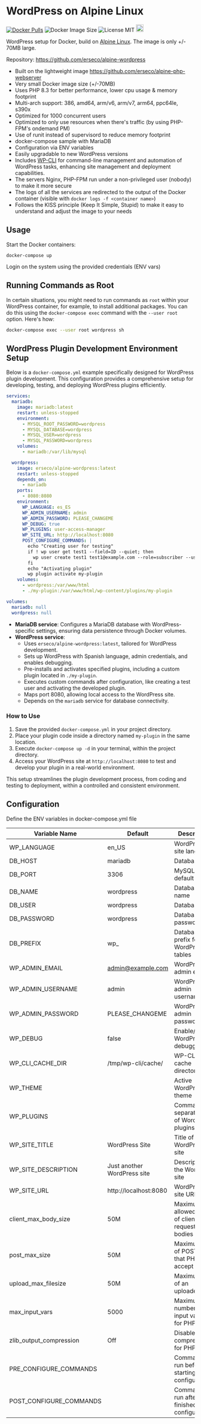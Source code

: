 # WordPress on Alpine Linux

[![Docker Pulls](https://img.shields.io/docker/pulls/erseco/alpine-wordpress.svg)](https://hub.docker.com/r/erseco/alpine-wordpress/)
![Docker Image Size](https://img.shields.io/docker/image-size/erseco/alpine-wordpress)
![License MIT](https://img.shields.io/badge/license-MIT-blue.svg)
<a href="https://www.buymeacoffee.com/erseco"><img src="https://www.buymeacoffee.com/assets/img/custom_images/orange_img.png" height="20px"></a>

WordPress setup for Docker, build on [Alpine Linux](http://www.alpinelinux.org/).
The image is only +/- 70MB large.

Repository: https://github.com/erseco/alpine-wordpress


* Built on the lightweight image https://github.com/erseco/alpine-php-webserver
* Very small Docker image size (+/-70MB)
* Uses PHP 8.3 for better performance, lower cpu usage & memory footprint
* Multi-arch support: 386, amd64, arm/v6, arm/v7, arm64, ppc64le, s390x
* Optimized for 1000 concurrent users
* Optimized to only use resources when there's traffic (by using PHP-FPM's ondemand PM)
* Use of runit instead of supervisord to reduce memory footprint
* docker-compose sample with MariaDB
* Configuration via ENV variables
* Easily upgradable to new WordPress versions
* Includes [WP-CLI](https://wp-cli.org/) for command-line management and automation of WordPress tasks, enhancing site management and deployment capabilities.
* The servers Nginx, PHP-FPM run under a non-privileged user (nobody) to make it more secure
* The logs of all the services are redirected to the output of the Docker container (visible with `docker logs -f <container name>`)
* Follows the KISS principle (Keep It Simple, Stupid) to make it easy to understand and adjust the image to your needs

## Usage

Start the Docker containers:

    docker-compose up

Login on the system using the provided credentials (ENV vars)

## Running Commands as Root

In certain situations, you might need to run commands as `root` within your WordPress container, for example, to install additional packages. You can do this using the `docker-compose exec` command with the `--user root` option. Here's how:

```bash
docker-compose exec --user root wordpress sh
```

## WordPress Plugin Development Environment Setup

Below is a `docker-compose.yml` example specifically designed for WordPress plugin development. This configuration provides a comprehensive setup for developing, testing, and deploying WordPress plugins efficiently.

```yaml
services:
  mariadb:
    image: mariadb:latest
    restart: unless-stopped
    environment:
      - MYSQL_ROOT_PASSWORD=wordpress
      - MYSQL_DATABASE=wordpress
      - MYSQL_USER=wordpress
      - MYSQL_PASSWORD=wordpress
    volumes:
      - mariadb:/var/lib/mysql

  wordpress:
    image: erseco/alpine-wordpress:latest
    restart: unless-stopped
    depends_on:
      - mariadb
    ports:
      - 8080:8080      
    environment:
      WP_LANGUAGE: es_ES
      WP_ADMIN_USERNAME: admin
      WP_ADMIN_PASSWORD: PLEASE_CHANGEME
      WP_DEBUG: true
      WP_PLUGINS: user-access-manager
      WP_SITE_URL: http://localhost:8080
      POST_CONFIGURE_COMMANDS: |
        echo "Creating user for testing"
        if ! wp user get test1 --field=ID --quiet; then
          wp user create test1 test1@example.com --role=subscriber --user_pass=test1
        fi
        echo "Activating plugin"
        wp plugin activate my-plugin
    volumes:
      - wordpress:/var/www/html
      - ./my-plugin:/var/www/html/wp-content/plugins/my-plugin

volumes:
  mariadb: null
  wordpress: null
```

- **MariaDB service**: Configures a MariaDB database with WordPress-specific settings, ensuring data persistence through Docker volumes.
- **WordPress service**:
  - Uses `erseco/alpine-wordpress:latest`, tailored for WordPress development.
  - Sets up WordPress with Spanish language, admin credentials, and enables debugging.
  - Pre-installs and activates specified plugins, including a custom plugin located in `./my-plugin`.
  - Executes custom commands after configuration, like creating a test user and activating the developed plugin.
  - Maps port 8080, allowing local access to the WordPress site.
  - Depends on the `mariadb` service for database connectivity.

### How to Use

1. Save the provided `docker-compose.yml` in your project directory.
2. Place your plugin code inside a directory named `my-plugin` in the same location.
3. Execute `docker-compose up -d` in your terminal, within the project directory.
4. Access your WordPress site at `http://localhost:8080` to test and develop your plugin in a real-world environment.

This setup streamlines the plugin development process, from coding and testing to deployment, within a controlled and consistent environment.

## Configuration
Define the ENV variables in docker-compose.yml file

| Variable Name           | Default                     | Description                                       |
|-------------------------|-----------------------------|---------------------------------------------------|
| WP_LANGUAGE             | en_US                       | WordPress site language                           |
| DB_HOST                 | mariadb                     | Database host                                     |
| DB_PORT                 | 3306                        | MySQL default port                                |
| DB_NAME                 | wordpress                   | Database name                                     |
| DB_USER                 | wordpress                   | Database user                                     |
| DB_PASSWORD             | wordpress                   | Database password                                 |
| DB_PREFIX               | wp_                         | Database prefix for WordPress tables              |
| WP_ADMIN_EMAIL          | admin@example.com           | WordPress admin email                             |
| WP_ADMIN_USERNAME       | admin                       | WordPress admin username                          |
| WP_ADMIN_PASSWORD       | PLEASE_CHANGEME             | WordPress admin password                          |
| WP_DEBUG                | false                       | Enable/disable WordPress debugging                |
| WP_CLI_CACHE_DIR        | /tmp/wp-cli/cache/          | WP-CLI cache directory path                       |
| WP_THEME                |                             | Active WordPress theme                            |
| WP_PLUGINS              |                             | Comma-separated list of WordPress plugins         |
| WP_SITE_TITLE           | WordPress Site              | Title of the WordPress site                       |
| WP_SITE_DESCRIPTION     | Just another WordPress site | Description of the WordPress site                 |
| WP_SITE_URL             | http://localhost:8080       | WordPress site URL                                |
| client_max_body_size    | 50M                         | Maximum allowed size of client request bodies     |
| post_max_size           | 50M                         | Maximum size of POST data that PHP will accept    |
| upload_max_filesize     | 50M                         | Maximum size of an uploaded file                  |
| max_input_vars          | 5000                        | Maximum number of input variables for PHP         |
| zlib_output_compression | Off                         | Disable zlib compresion for PHP                   |
| PRE_CONFIGURE_COMMANDS  |                             | Commands to run before starting the configuration |
| POST_CONFIGURE_COMMANDS |                             | Commands to run after finished the configuration  |

